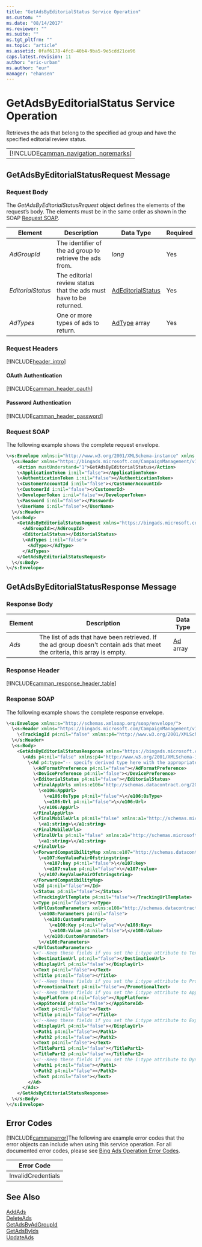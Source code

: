 ```yaml
---
title: "GetAdsByEditorialStatus Service Operation"
ms.custom: ""
ms.date: "08/14/2017"
ms.reviewer: ""
ms.suite: ""
ms.tgt_pltfrm: ""
ms.topic: "article"
ms.assetid: 0faf6178-4fc8-40b4-9ba5-9e5cdd21ce96
caps.latest.revision: 11
author: "eric-urban"
ms.author: "eur"
manager: "ehansen"
---
```

# GetAdsByEditorialStatus Service Operation
Retrieves the ads that belong to the specified ad group and have the specified editorial review status.

||
|-|
|[!INCLUDE[camman_navigation_noremarks](../campaign-api/includes/camman-navigation-noremarks.md)]|

## <a name="request"></a>GetAdsByEditorialStatusRequest Message

### Request Body
The *GetAdsByEditorialStatusRequest* object defines the elements of the request’s body. The elements must be in the same order as shown in the SOAP [Request SOAP](#request_soap).

|Element|Description|Data Type|Required|
|-----------|---------------|-------------|-------------|
|*AdGroupId*|The identifier of the ad group to retrieve the ads from.|*long*|Yes|
|*EditorialStatus*|The editorial review status that the ads must have to be returned.|[AdEditorialStatus](../campaign-api/adeditorialstatus-value-set.md)|Yes|
|*AdTypes*|One or more types of ads to return.|[AdType](../campaign-api/adtype-value-set.md) array|Yes|

### Request Headers
[!INCLUDE[header_intro](../campaign-api/includes/header-intro.md)]
#### OAuth Authentication
[!INCLUDE[camman_header_oauth](../campaign-api/includes/camman-header-oauth.md)]
#### Password Authentication
[!INCLUDE[camman_header_password](../campaign-api/includes/camman-header-password.md)]
### <a name="request_soap"></a>Request SOAP
The following example shows the complete request envelope.

```xml
\<s:Envelope xmlns:i="http://www.w3.org/2001/XMLSchema-instance" xmlns:s="http://schemas.xmlsoap.org/soap/envelope/">
  \<s:Header xmlns="https://bingads.microsoft.com/CampaignManagement/v11">
    <Action mustUnderstand="1">GetAdsByEditorialStatus</Action>
    \<ApplicationToken i:nil="false"></ApplicationToken>
    \<AuthenticationToken i:nil="false"></AuthenticationToken>
    \<CustomerAccountId i:nil="false"></CustomerAccountId>
    \<CustomerId i:nil="false"></CustomerId>
    \<DeveloperToken i:nil="false"></DeveloperToken>
    \<Password i:nil="false"></Password>
    \<UserName i:nil="false"></UserName>
  \</s:Header>
  \<s:Body>
    <GetAdsByEditorialStatusRequest xmlns="https://bingads.microsoft.com/CampaignManagement/v11">
      <AdGroupId></AdGroupId>
      <EditorialStatus></EditorialStatus>
      \<AdTypes i:nil="false">
        <AdType></AdType>
      </AdTypes>
    </GetAdsByEditorialStatusRequest>
  \</s:Body>
\</s:Envelope>
```

## <a name="response"></a>GetAdsByEditorialStatusResponse Message

### <a name="Body_Elements"></a>Response Body

|Element|Description|Data Type|
|-----------|---------------|-------------|
|*Ads*|The list of ads that have been retrieved. If the ad group doesn't contain ads that meet the criteria, this array is empty.|[Ad](../campaign-api/ad-data-object.md) array|

### <a name="Header_Elements"></a>Response Header
[!INCLUDE[camman_response_header_table](../campaign-api/includes/camman-response-header-table.md)]
### Response SOAP
The following example shows the complete response envelope.

```xml
\<s:Envelope xmlns:s="http://schemas.xmlsoap.org/soap/envelope/">
  \<s:Header xmlns="https://bingads.microsoft.com/CampaignManagement/v11">
    \<TrackingId p4:nil="false" xmlns:p4="http://www.w3.org/2001/XMLSchema-instance"></TrackingId>
  \</s:Header>
  \<s:Body>
    <GetAdsByEditorialStatusResponse xmlns="https://bingads.microsoft.com/CampaignManagement/v11">
      \<Ads p4:nil="false" xmlns:p4="http://www.w3.org/2001/XMLSchema-instance">
        \<Ad p4:type="-- specify derived type here with the appropriate prefix --">
          \<AdFormatPreference p4:nil="false"></AdFormatPreference>
          \<DevicePreference p4:nil="false"></DevicePreference>
          \<EditorialStatus p4:nil="false"></EditorialStatus>
          \<FinalAppUrls xmlns:e106="http://schemas.datacontract.org/2004/07/Microsoft.AdCenter.Advertiser.CampaignManagement.Api.DataContracts.V11" p4:nil="false">
            \<e106:AppUrl>
              \<e106:OsType p4:nil="false">\</e106:OsType>
              \<e106:Url p4:nil="false">\</e106:Url>
            \</e106:AppUrl>
          </FinalAppUrls>
          \<FinalMobileUrls p4:nil="false" xmlns:a1="http://schemas.microsoft.com/2003/10/Serialization/Arrays">
            \<a1:string>\</a1:string>
          </FinalMobileUrls>
          \<FinalUrls p4:nil="false" xmlns:a1="http://schemas.microsoft.com/2003/10/Serialization/Arrays">
            \<a1:string>\</a1:string>
          </FinalUrls>
          \<ForwardCompatibilityMap xmlns:e107="http://schemas.datacontract.org/2004/07/System.Collections.Generic" p4:nil="false">
            \<e107:KeyValuePairOfstringstring>
              \<e107:key p4:nil="false">\</e107:key>
              \<e107:value p4:nil="false">\</e107:value>
            \</e107:KeyValuePairOfstringstring>
          </ForwardCompatibilityMap>
          \<Id p4:nil="false"></Id>
          \<Status p4:nil="false"></Status>
          \<TrackingUrlTemplate p4:nil="false"></TrackingUrlTemplate>
          \<Type p4:nil="false"></Type>
          \<UrlCustomParameters xmlns:e108="http://schemas.datacontract.org/2004/07/Microsoft.AdCenter.Advertiser.CampaignManagement.Api.DataContracts.V11" p4:nil="false">
            \<e108:Parameters p4:nil="false">
              \<e108:CustomParameter>
                \<e108:Key p4:nil="false">\</e108:Key>
                \<e108:Value p4:nil="false">\</e108:Value>
              \</e108:CustomParameter>
            \</e108:Parameters>
          </UrlCustomParameters>
          \<!--Keep these fields if you set the i:type attribute to TextAd-->
          \<DestinationUrl p4:nil="false"></DestinationUrl>
          \<DisplayUrl p4:nil="false"></DisplayUrl>
          \<Text p4:nil="false"></Text>
          \<Title p4:nil="false"></Title>
          \<!--Keep these fields if you set the i:type attribute to ProductAd-->
          \<PromotionalText p4:nil="false"></PromotionalText>
          \<!--Keep these fields if you set the i:type attribute to AppInstallAd-->
          \<AppPlatform p4:nil="false"></AppPlatform>
          \<AppStoreId p4:nil="false"></AppStoreId>
          \<Text p4:nil="false"></Text>
          \<Title p4:nil="false"></Title>
          \<!--Keep these fields if you set the i:type attribute to ExpandedTextAd-->
          \<DisplayUrl p4:nil="false"></DisplayUrl>
          \<Path1 p4:nil="false"></Path1>
          \<Path2 p4:nil="false"></Path2>
          \<Text p4:nil="false"></Text>
          \<TitlePart1 p4:nil="false"></TitlePart1>
          \<TitlePart2 p4:nil="false"></TitlePart2>
          \<!--Keep these fields if you set the i:type attribute to DynamicSearchAd-->
          \<Path1 p4:nil="false"></Path1>
          \<Path2 p4:nil="false"></Path2>
          \<Text p4:nil="false"></Text>
        </Ad>
      </Ads>
    </GetAdsByEditorialStatusResponse>
  \</s:Body>
\</s:Envelope>
```

## <a name="errors"></a>Error Codes
[!INCLUDE[cammanerror](../campaign-api/includes/cammanerror.md)]The following are example  error codes that the error objects can include when using this service operation. For all documented error codes, please see [Bing Ads Operation Error Codes](http://go.microsoft.com/fwlink/?LinkId=511884).

|Error Code|
|--------------|
|InvalidCredentials|

## See Also
[AddAds](../campaign-api/addads-service-operation.md)  
[DeleteAds](../campaign-api/deleteads-service-operation.md)  
[GetAdsByAdGroupId](../campaign-api/getadsbyadgroupid-service-operation.md)  
[GetAdsByIds](../campaign-api/getadsbyids-service-operation.md)  
[UpdateAds](../campaign-api/updateads-service-operation.md)  

